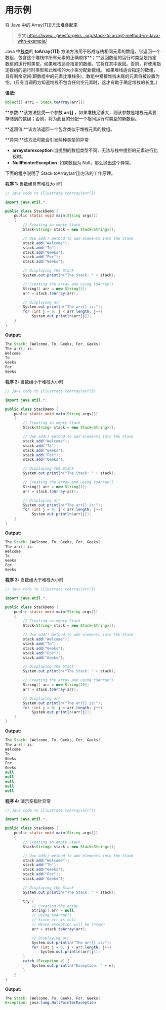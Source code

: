 # 用示例

将 Java 中的 Array(T[])方法堆叠起来

> 原文:[https://www . geesforgeks . org/stack-to arrayt-method-in-Java-with-example/](https://www.geeksforgeeks.org/stack-toarrayt-method-in-java-with-example/)

Java 中[栈类](https://www.geeksforgeeks.org/java-util-Stack-class-java/)的 **toArray(T[])** 方法方法用于形成与栈相同元素的数组。它返回一个数组，包含这个堆栈中所有元素的正确顺序**；**返回数组的运行时类型是指定数组的运行时类型。如果堆栈适合指定的数组，它将在其中返回。否则，将使用指定数组的运行时类型和此堆栈的大小来分配新数组。
如果堆栈适合指定的数组，且有剩余空间(即数组中的元素比堆栈多)，数组中紧接堆栈末尾的元素将被设置为空。(只有当调用方知道堆栈不包含任何空元素时，这才有助于确定堆栈的长度。)

**语法:**

```java
Object[] arr1 = Stack.toArray(arr[])
```

**参数:**该方法接受一个参数 **arr[]** ，如果堆栈足够大，则该参数是堆栈元素要存储到的数组；否则，将为此目的分配一个相同运行时类型的新数组。

**返回值:**该方法返回一个包含类似于堆栈元素的数组。

**异常:**该方法可能会引发两种类型的异常:

*   **arraystorexception**:当提到的数组类型不同，无法与栈中提到的元素进行比较时。
*   **NullPointerException** :如果数组为 Null，那么抛出这个异常。

下面的程序说明了 Stack.toArray(arr[])方法的工作原理。

**程序 1:** 当数组具有堆栈大小时

```java
// Java code to illustrate toArray(arr[])

import java.util.*;

public class StackDemo {
    public static void main(String args[])
    {
        // Creating an empty Stack
        Stack<String> stack = new Stack<String>();

        // Use add() method to add elements into the Stack
        stack.add("Welcome");
        stack.add("To");
        stack.add("Geeks");
        stack.add("For");
        stack.add("Geeks");

        // Displaying the Stack
        System.out.println("The Stack: " + stack);

        // Creating the array and using toArray()
        String[] arr = new String[5];
        arr = stack.toArray(arr);

        // Displaying arr
        System.out.println("The arr[] is:");
        for (int j = 0; j < arr.length; j++)
            System.out.println(arr[j]);
    }
}
```

**Output:**

```java
The Stack: [Welcome, To, Geeks, For, Geeks]
The arr[] is:
Welcome
To
Geeks
For
Geeks

```

**程序 2:** 当数组小于堆栈大小时

```java
// Java code to illustrate toArray(arr[])

import java.util.*;

public class StackDemo {
    public static void main(String args[])
    {
        // Creating an empty Stack
        Stack<String> stack = new Stack<String>();

        // Use add() method to add elements into the Stack
        stack.add("Welcome");
        stack.add("To");
        stack.add("Geeks");
        stack.add("For");
        stack.add("Geeks");

        // Displaying the Stack
        System.out.println("The Stack: " + stack);

        // Creating the array and using toArray()
        String[] arr = new String[1];
        arr = stack.toArray(arr);

        // Displaying arr
        System.out.println("The arr[] is:");
        for (int j = 0; j < arr.length; j++)
            System.out.println(arr[j]);
    }
}
```

**Output:**

```java
The Stack: [Welcome, To, Geeks, For, Geeks]
The arr[] is:
Welcome
To
Geeks
For
Geeks

```

**程序 3:** 当数组大于堆栈大小时

```java
// Java code to illustrate toArray(arr[])

import java.util.*;

public class StackDemo {
    public static void main(String args[])
    {
        // Creating an empty Stack
        Stack<String> stack = new Stack<String>();

        // Use add() method to add elements into the Stack
        stack.add("Welcome");
        stack.add("To");
        stack.add("Geeks");
        stack.add("For");
        stack.add("Geeks");

        // Displaying the Stack
        System.out.println("The Stack: " + stack);

        // Creating the array and using toArray()
        String[] arr = new String[10];
        arr = stack.toArray(arr);

        // Displaying arr
        System.out.println("The arr[] is:");
        for (int j = 0; j < arr.length; j++)
            System.out.println(arr[j]);
    }
}
```

**Output:**

```java
The Stack: [Welcome, To, Geeks, For, Geeks]
The arr[] is:
Welcome
To
Geeks
For
Geeks
null
null
null
null
null

```

**程序 4:** 演示空指针异常

```java
// Java code to illustrate toArray(arr[])

import java.util.*;

public class StackDemo {
    public static void main(String args[])
    {
        // Creating an empty Stack
        Stack<String> stack = new Stack<String>();

        // Use add() method to add elements into the Stack
        stack.add("Welcome");
        stack.add("To");
        stack.add("Geeks");
        stack.add("For");
        stack.add("Geeks");

        // Displaying the Stack
        System.out.println("The Stack: " + stack);

        try {
            // Creating the array
            String[] arr = null;
            // using toArray()
            // Since arr is null
            // Hence exception will be thrown
            arr = stack.toArray(arr);

            // Displaying arr
            System.out.println("The arr[] is:");
            for (int j = 0; j < arr.length; j++)
                System.out.println(arr[j]);
        }
        catch (Exception e) {
            System.out.println("Exception: " + e);
        }
    }
}
```

**Output:**

```java
The Stack: [Welcome, To, Geeks, For, Geeks]
Exception: java.lang.NullPointerException

```